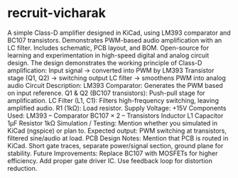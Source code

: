 # recruit-vicharak
A simple Class-D amplifier designed in KiCad, using LM393 comparator and BC107 transistors. Demonstrates PWM-based audio amplification with an LC filter. Includes schematic, PCB layout, and BOM. Open-source for learning and experimentation in high-speed digital and analog circuit design.
The design demonstrates the working principle of Class-D amplification:
Input signal → converted into PWM by LM393
Transistor stage (Q1, Q2) → switching output
LC filter → smoothens PWM into analog audio
Circuit Description:
LM393 Comparator: Generates the PWM based on input reference.
Q1 & Q2 (BC107 transistors): Push-pull stage for amplification.
LC Filter (L1, C1): Filters high-frequency switching, leaving amplified audio.
R1 (1kΩ): Load resistor.
Supply Voltage: +15V
Components Used:
LM393 – Comparator
BC107 × 2 – Transistors
Inductor L1
Capacitor 1µF
Resistor 1kΩ
Simulation / Testing:
Mention whether you simulated in KiCad (ngspice) or plan to.
Expected output: PWM switching at transistors, filtered sine/audio at load.
PCB Design Notes:
Mention that PCB is routed in KiCad.
Short gate traces, separate power/signal section, ground plane for stability.
Future Improvements:
Replace BC107 with MOSFETs for higher efficiency.
Add proper gate driver IC.
Use feedback loop for distortion reduction.
